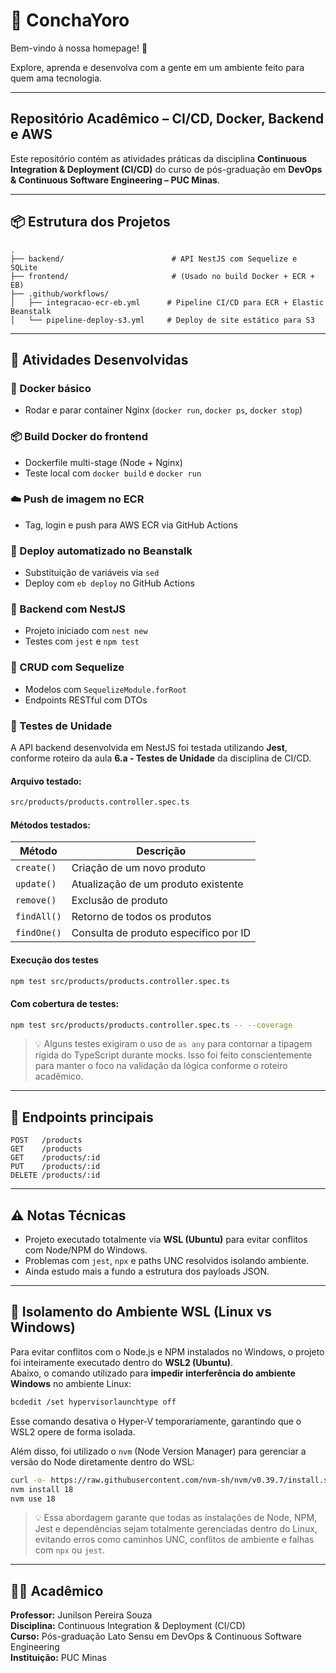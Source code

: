 
# 🌊 ConchaYoro

Bem-vindo à nossa homepage! 🚀

Explore, aprenda e desenvolva com a gente em um ambiente feito para quem ama tecnologia.

---

## Repositório Acadêmico – CI/CD, Docker, Backend e AWS

Este repositório contém as atividades práticas da disciplina **Continuous Integration & Deployment (CI/CD)** do curso de pós-graduação em **DevOps & Continuous Software Engineering – PUC Minas**.

---

## 📦 Estrutura dos Projetos

```
.
├── backend/                        # API NestJS com Sequelize e SQLite
├── frontend/                       # (Usado no build Docker + ECR + EB)
├── .github/workflows/
│   ├── integracao-ecr-eb.yml      # Pipeline CI/CD para ECR + Elastic Beanstalk
│   └── pipeline-deploy-s3.yml     # Deploy de site estático para S3
```

---

## 🔧 Atividades Desenvolvidas

### 🐳 Docker básico
- Rodar e parar container Nginx (`docker run`, `docker ps`, `docker stop`)

### 📦 Build Docker do frontend
- Dockerfile multi-stage (Node + Nginx)
- Teste local com `docker build` e `docker run`

### ☁️ Push de imagem no ECR
- Tag, login e push para AWS ECR via GitHub Actions

### 🚀 Deploy automatizado no Beanstalk
- Substituição de variáveis via `sed`
- Deploy com `eb deploy` no GitHub Actions

### 🔧 Backend com NestJS
- Projeto iniciado com `nest new`
- Testes com `jest` e `npm test`

### 🔁 CRUD com Sequelize
- Modelos com `SequelizeModule.forRoot`
- Endpoints RESTful com DTOs

### 🧪 Testes de Unidade
A API backend desenvolvida em NestJS foi testada utilizando **Jest**, conforme roteiro da aula **6.a - Testes de Unidade** da disciplina de CI/CD.

#### Arquivo testado:

```bash
src/products/products.controller.spec.ts
```

#### Métodos testados:

| Método         | Descrição                                 |
|----------------|--------------------------------------------|
| `create()`     | Criação de um novo produto                 |
| `update()`     | Atualização de um produto existente        |
| `remove()`     | Exclusão de produto                        |
| `findAll()`    | Retorno de todos os produtos               |
| `findOne()`    | Consulta de produto específico por ID      |

#### Execução dos testes

```bash
npm test src/products/products.controller.spec.ts
```

#### Com cobertura de testes:

```bash
npm test src/products/products.controller.spec.ts -- --coverage
```

> 💡 Alguns testes exigiram o uso de `as any` para contornar a tipagem rígida do TypeScript durante mocks. Isso foi feito conscientemente para manter o foco na validação da lógica conforme o roteiro acadêmico.

---

## 📡 Endpoints principais

```http
POST   /products
GET    /products
GET    /products/:id
PUT    /products/:id
DELETE /products/:id
```

---

## ⚠️ Notas Técnicas

- Projeto executado totalmente via **WSL (Ubuntu)** para evitar conflitos com Node/NPM do Windows.
- Problemas com `jest`, `npx` e paths UNC resolvidos isolando ambiente.
- Ainda estudo mais a fundo a estrutura dos payloads JSON.

---

## 🧱 Isolamento do Ambiente WSL (Linux vs Windows)

Para evitar conflitos com o Node.js e NPM instalados no Windows, o projeto foi inteiramente executado dentro do **WSL2 (Ubuntu)**.  
Abaixo, o comando utilizado para **impedir interferência do ambiente Windows** no ambiente Linux:

```bash
bcdedit /set hypervisorlaunchtype off
```

Esse comando desativa o Hyper-V temporariamente, garantindo que o WSL2 opere de forma isolada.

Além disso, foi utilizado o `nvm` (Node Version Manager) para gerenciar a versão do Node diretamente dentro do WSL:

```bash
curl -o- https://raw.githubusercontent.com/nvm-sh/nvm/v0.39.7/install.sh | bash
nvm install 18
nvm use 18
```

> 💡 Essa abordagem garante que todas as instalações de Node, NPM, Jest e dependências sejam totalmente gerenciadas dentro do Linux, evitando erros como caminhos UNC, conflitos de ambiente e falhas com `npx` ou `jest`.

---

## 👨‍🏫 Acadêmico

**Professor:** Junilson Pereira Souza  
**Disciplina:** Continuous Integration & Deployment (CI/CD)  
**Curso:** Pós-graduação Lato Sensu em DevOps & Continuous Software Engineering  
**Instituição:** PUC Minas  
